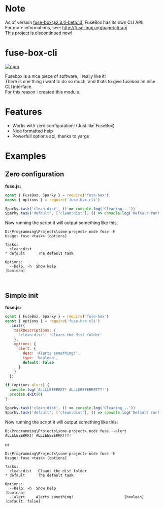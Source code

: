 # Note
As of version fuse-box@2.3.4-beta.13, FuseBox has its own CLI API!  
For more informations, see: http://fuse-box.org/page/cli-api  
This project is discontinued now!

# fuse-box-cli
[![npm](https://nodei.co/npm/fuse-box-cli.png?downloads=true&stars=true)](https://www.npmjs.com/package/fuse-box-cli)  

Fusebox is a nice piece of software, i really like it!  
There is one thing i want to do so much, and thats to give fusebox an nice CLI interface.  
For this reason i created this module.
  
# Features
- Works with zero configuration! (Just like FuseBox)
- Nice formatted help
- Powerfull options api, thanks to yargs

# Examples
## Zero configuration
**fuse.js:**
```javascript
const { FuseBox, Sparky } = require('fuse-box')
const { options } = require('fuse-box-cli')

Sparky.task('clean:dist', () => console.log('Cleaning...'))
Sparky.task('default', ['clean:dist'], () => console.log('Default ran!'))
```
Now running the script it will output something like this:  

```
D:\Programming\Projects\some-project> node fuse -h
Usage: fuse <task> [options]

Tasks:
  clean:dist
* default      The default task

Options:
  --help, -h  Show help                                                [boolean]
```
<br>

## Simple init
**fuse.js:**
```javascript
const { FuseBox, Sparky } = require('fuse-box')
const { options } = require('fuse-box-cli')
  .init({
    taskDescriptions: {
      'clean:dist': 'Cleans the dist folder'
    },
    options: {
      alert: {
        desc: 'Alerts something!',
        type: 'boolean',
        default: false
      }
    }
  })

if (options.alert) {
  console.log('ALLLLEEERRRT! ALLLEEEEERRRTTT!')
  process.exit(0)
}

Sparky.task('clean:dist', () => console.log('Cleaning...'))
Sparky.task('default', ['clean:dist'], () => console.log('Default ran!'))
```
Now running the script it will output something like this:  

```
D:\Programming\Projects\some-project> node fuse --alert
ALLLLEEERRRT! ALLLEEEEERRRTTT!
```
or
```
D:\Programming\Projects\some-project> node fuse -h
Usage: fuse <task> [options]

Tasks:
  clean:dist   Cleans the dist folder
* default      The default task

Options:
  --help, -h  Show help                                                [boolean]
  --alert     Alerts something!                       [boolean] [default: false]
```
